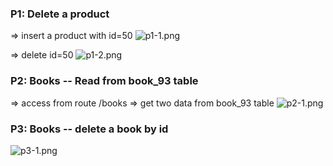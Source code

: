 ### P1: Delete a product

=> insert a product with id=50
![p1-1.png](https://i.imgur.com/Gqqa6Xs.png)

=> delete id=50
![p1-2.png](https://i.imgur.com/gUwUvFT.png)

### P2: Books -- Read from book_93 table

=> access from route /books
=> get two data from book_93 table
![p2-1.png](https://i.imgur.com/o8JBplZ.png)

### P3: Books -- delete a book by id

![p3-1.png]()

